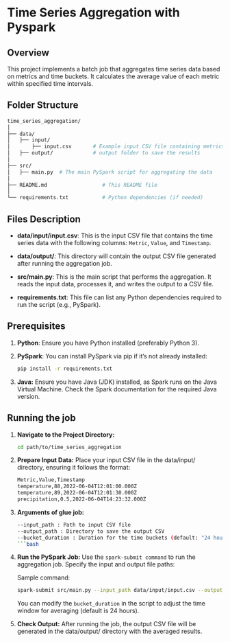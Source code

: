 # Time Series Aggregation with Pyspark

## Overview

This project implements a batch job that aggregates time series data based on metrics and time buckets. It calculates the average value of each metric within specified time intervals.

## Folder Structure

```bash
time_series_aggregation/
│
├── data/
│   ├── input/
│       ├── input.csv       # Example input CSV file containing metrics, values, and timestamps
│   ├── output/             # output folder to save the results
│
├── src/
│   ├── main.py  # The main PySpark script for aggregating the data
│
├── README.md                  # This README file
│
└── requirements.txt           # Python dependencies (if needed)
```

## Files Description

- **data/input/input.csv**: This is the input CSV file that contains the time series data with the following columns: `Metric`, `Value`, and `Timestamp`.

- **data/output/**: This directory will contain the output CSV file generated after running the aggregation job.

- **src/main.py**: This is the main script that performs the aggregation. It reads the input data, processes it, and writes the output to a CSV file.

- **requirements.txt**: This file can list any Python dependencies required to run the script (e.g., PySpark).

## Prerequisites

1. **Python**: Ensure you have Python installed (preferably Python 3).

2. **PySpark**: You can install PySpark via pip if it’s not already installed:

   ```bash
   pip install -r requirements.txt
   ```
3. **Java:** Ensure you have Java (JDK) installed, as Spark runs on the Java Virtual Machine. Check the Spark documentation for the required Java version.

## Running the job

1. **Navigate to the Project Directory:**

    ```bash
   cd path/to/time_series_aggregation
   ```

2. **Prepare Input Data:** Place your input CSV file in the data/input/ directory, ensuring it follows the format:

    ```bash
    Metric,Value,Timestamp
    temperature,88,2022-06-04T12:01:00.000Z
    temperature,89,2022-06-04T12:01:30.000Z
    precipitation,0.5,2022-06-04T14:23:32.000Z
    ```
3. **Arguments of glue job:**

    ```bash
    --input_path : Path to input CSV file
    --output_path : Directory to save the output CSV
    --bucket_duration : Duration for the time buckets (default: "24 hours")
    ```bash

4. **Run the PySpark Job:** Use the ```spark-submit command``` to run the aggregation job. Specify the input and output file paths:

    Sample command:

    ```bash
    spark-submit src/main.py --input_path data/input/input.csv --output_path data/output/ --bucket_duration "24 hours"
    ```
    You can modify the ```bucket_duration``` in the script to adjust the time window for averaging (default is 24 hours).

5. **Check Output:** After running the job, the output CSV file will be generated in the data/output/ directory with the averaged results.